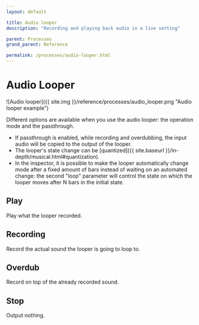 ```yaml
---
layout: default

title: Audio looper
description: "Recording and playing back audio in a live setting"

parent: Processes
grand_parent: Reference

permalink: /processes/audio-looper.html
---
```

# Audio Looper

![Audio looper]({{ site.img }}/reference/processes/audio_looper.png "Audio looper example")

Different options are available when you use the audio looper: the operation mode and the passthrough.

- If passthrough is enabled, while recording and overdubbing, the input audio will be copied to the output of the looper.
- The looper's state change can be [quantized]({{ site.baseurl }}/in-depth/musical.html#quantization).
- In the inspector, it is possible to make the looper automatically change mode after a fixed amount of bars instead of waiting 
  on an automated change: the second "loop" parameter will control the state on which the looper moves after N bars in the initial state. 

## Play

Play what the looper recorded.

## Recording

Record the actual sound the looper is going to loop to.

## Overdub

Record on top of the already recorded sound.

## Stop

Output nothing.